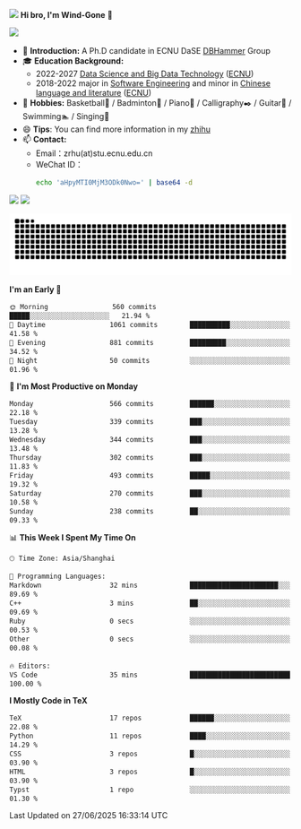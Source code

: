 <img src="https://media.giphy.com/media/LnQjpWaON8nhr21vNW/giphy.gif" width="60">  **Hi bro, I'm Wind-Gone** 👋

![](https://komarev.com/ghpvc/?username=your-github-Wind-Gone&style=flat-square)

- 🌱 **Introduction:** A Ph.D candidate in ECNU DaSE [DBHammer](https://dbhammer.github.io/) Group
- 🎓 **Education Background:**
  - 2022-2027 [Data Science and Big Data Technology](http://dase.ecnu.edu.cn/) ([ECNU](https://www.ecnu.edu.cn/))
  - 2018-2022 major in [Software Engineering](http://www.sei.ecnu.edu.cn/) and minor in [Chinese language and literature](https://zhwx.ecnu.edu.cn/) ([ECNU](https://www.ecnu.edu.cn/))
- 🐣 **Hobbies:** Basketball🏀 / Badminton🏸 / Piano🎹 / Calligraphy✒️ / Guitar🎸 / Swimming🏊 / Singing🎤
- 😄 **Tips**: You can find more information in my [zhihu](https://www.zhihu.com/people/hhhuhuh)
- 📫 **Contact:**
  - Email：zrhu(at)stu.ecnu.edu.cn
  - WeChat ID：
    ```bash
    echo 'aHpyMTI0MjM3ODk0Nwo=' | base64 -d
    ```
<div>
  <img width="390px" src="https://github-readme-stats.vercel.app/api?username=Wind-Gone&show_icons=true&theme=vue">
  <img width="415px" src="http://github-readme-streak-stats.herokuapp.com/?user=Wind-Gone&theme=vue">
<!--   <img width="390px" src="https://github-readme-stats.anuraghazra1.vercel.app/api/top-langs/?username=Wind-Gone&layout=compact&theme=vue" /> -->
</div>

<!--[![Zirui Hu's github activity graph](https://github-readme-activity-graph.vercel.app/graph?username=Wind-Gone&theme=flat-square)](https://github.com/Wind-Gone/github-readme-activity-graph)-->
![Snake animation](https://raw.githubusercontent.com/Wind-Gone/Wind-Gone/output/github-contribution-grid-snake.svg)

<!--START_SECTION:waka-->
**I'm an Early 🐤** 

```text
🌞 Morning                560 commits         █████░░░░░░░░░░░░░░░░░░░░   21.94 % 
🌆 Daytime                1061 commits        ██████████░░░░░░░░░░░░░░░   41.58 % 
🌃 Evening                881 commits         █████████░░░░░░░░░░░░░░░░   34.52 % 
🌙 Night                  50 commits          ░░░░░░░░░░░░░░░░░░░░░░░░░   01.96 % 
```
📅 **I'm Most Productive on Monday** 

```text
Monday                   566 commits         ██████░░░░░░░░░░░░░░░░░░░   22.18 % 
Tuesday                  339 commits         ███░░░░░░░░░░░░░░░░░░░░░░   13.28 % 
Wednesday                344 commits         ███░░░░░░░░░░░░░░░░░░░░░░   13.48 % 
Thursday                 302 commits         ███░░░░░░░░░░░░░░░░░░░░░░   11.83 % 
Friday                   493 commits         █████░░░░░░░░░░░░░░░░░░░░   19.32 % 
Saturday                 270 commits         ███░░░░░░░░░░░░░░░░░░░░░░   10.58 % 
Sunday                   238 commits         ██░░░░░░░░░░░░░░░░░░░░░░░   09.33 % 
```


📊 **This Week I Spent My Time On** 

```text
🕑︎ Time Zone: Asia/Shanghai

💬 Programming Languages: 
Markdown                 32 mins             ██████████████████████░░░   89.69 % 
C++                      3 mins              ██░░░░░░░░░░░░░░░░░░░░░░░   09.69 % 
Ruby                     0 secs              ░░░░░░░░░░░░░░░░░░░░░░░░░   00.53 % 
Other                    0 secs              ░░░░░░░░░░░░░░░░░░░░░░░░░   00.08 % 

🔥 Editors: 
VS Code                  35 mins             █████████████████████████   100.00 % 
```

**I Mostly Code in TeX** 

```text
TeX                      17 repos            ██████░░░░░░░░░░░░░░░░░░░   22.08 % 
Python                   11 repos            ████░░░░░░░░░░░░░░░░░░░░░   14.29 % 
CSS                      3 repos             █░░░░░░░░░░░░░░░░░░░░░░░░   03.90 % 
HTML                     3 repos             █░░░░░░░░░░░░░░░░░░░░░░░░   03.90 % 
Typst                    1 repo              ░░░░░░░░░░░░░░░░░░░░░░░░░   01.30 % 
```




 Last Updated on 27/06/2025 16:33:14 UTC
<!--END_SECTION:waka-->
